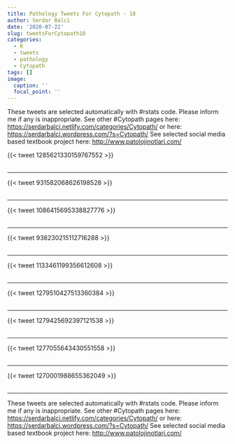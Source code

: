 ```yaml
---
title: Pathology Tweets For Cytopath - 18
author: Serdar Balci
date: '2020-07-22'
slug: tweetsForCytopath18
categories:
  - R
  - tweets
  - pathology
  - Cytopath
tags: []
image:
  caption: ''
  focal_point: ''
---
```



These tweets are selected automatically with #rstats code. Please inform me if any is inappropriate.
See other #Cytopath pages here: https://serdarbalci.netlify.com/categories/Cytopath/  or here: https://serdarbalci.wordpress.com/?s=Cytopath/ 
See selected social media based textbook project here: http://www.patolojinotlari.com/

{{< tweet 1285621330159767552 >}}
<br>
<br>
<hr>
{{< tweet 931582068626198528 >}}
<br>
<br>
<hr>
{{< tweet 1086415695338827776 >}}
<br>
<br>
<hr>
{{< tweet 938230215112716288 >}}
<br>
<br>
<hr>
{{< tweet 1133461199356612608 >}}
<br>
<br>
<hr>
{{< tweet 1279510427513360384 >}}
<br>
<br>
<hr>
{{< tweet 1279425692397121538 >}}
<br>
<br>
<hr>
{{< tweet 1277055643430551558 >}}
<br>
<br>
<hr>
{{< tweet 1270001988655362049 >}}
<br>
<br>
<hr>


These tweets are selected automatically with #rstats code. Please inform me if any is inappropriate.
See other #Cytopath pages here: https://serdarbalci.netlify.com/categories/Cytopath/  or here: https://serdarbalci.wordpress.com/?s=Cytopath/ 
See selected social media based textbook project here: http://www.patolojinotlari.com/
